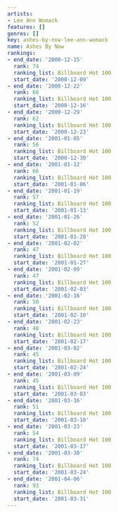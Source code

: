 ```yaml
---
artists:
- Lee Ann Womack
features: []
genres: []
key: ashes-by-now-lee-ann-womack
name: Ashes By Now
rankings:
- end_date: '2000-12-15'
  rank: 74
  ranking_list: Billboard Hot 100
  start_date: '2000-12-09'
- end_date: '2000-12-22'
  rank: 66
  ranking_list: Billboard Hot 100
  start_date: '2000-12-16'
- end_date: '2000-12-29'
  rank: 62
  ranking_list: Billboard Hot 100
  start_date: '2000-12-23'
- end_date: '2001-01-05'
  rank: 56
  ranking_list: Billboard Hot 100
  start_date: '2000-12-30'
- end_date: '2001-01-12'
  rank: 66
  ranking_list: Billboard Hot 100
  start_date: '2001-01-06'
- end_date: '2001-01-19'
  rank: 57
  ranking_list: Billboard Hot 100
  start_date: '2001-01-13'
- end_date: '2001-01-26'
  rank: 52
  ranking_list: Billboard Hot 100
  start_date: '2001-01-20'
- end_date: '2001-02-02'
  rank: 47
  ranking_list: Billboard Hot 100
  start_date: '2001-01-27'
- end_date: '2001-02-09'
  rank: 47
  ranking_list: Billboard Hot 100
  start_date: '2001-02-03'
- end_date: '2001-02-16'
  rank: 50
  ranking_list: Billboard Hot 100
  start_date: '2001-02-10'
- end_date: '2001-02-23'
  rank: 48
  ranking_list: Billboard Hot 100
  start_date: '2001-02-17'
- end_date: '2001-03-02'
  rank: 45
  ranking_list: Billboard Hot 100
  start_date: '2001-02-24'
- end_date: '2001-03-09'
  rank: 45
  ranking_list: Billboard Hot 100
  start_date: '2001-03-03'
- end_date: '2001-03-16'
  rank: 51
  ranking_list: Billboard Hot 100
  start_date: '2001-03-10'
- end_date: '2001-03-23'
  rank: 54
  ranking_list: Billboard Hot 100
  start_date: '2001-03-17'
- end_date: '2001-03-30'
  rank: 74
  ranking_list: Billboard Hot 100
  start_date: '2001-03-24'
- end_date: '2001-04-06'
  rank: 93
  ranking_list: Billboard Hot 100
  start_date: '2001-03-31'
---
```


